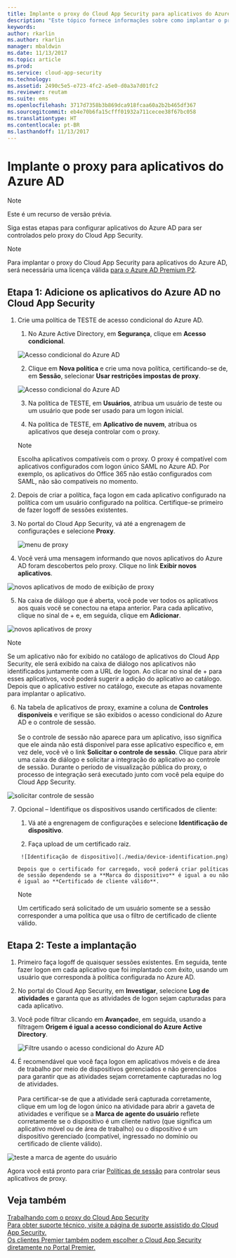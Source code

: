 ```yaml
---
title: Implante o proxy do Cloud App Security para aplicativos do Azure AD | Microsoft Docs
description: "Este tópico fornece informações sobre como implantar o proxy do Microsoft Cloud App Security para aplicativos do Azure AD."
keywords: 
author: rkarlin
ms.author: rkarlin
manager: mbaldwin
ms.date: 11/13/2017
ms.topic: article
ms.prod: 
ms.service: cloud-app-security
ms.technology: 
ms.assetid: 2490c5e5-e723-4fc2-a5e0-d0a3a7d01fc2
ms.reviewer: reutam
ms.suite: ems
ms.openlocfilehash: 3717d7358b3b869dca918fcaa60a2b2b465df367
ms.sourcegitcommit: eb4e70b6fa15cfff01932a711cecee38f67bc058
ms.translationtype: HT
ms.contentlocale: pt-BR
ms.lasthandoff: 11/13/2017
---
```

# <a name="deploy-proxy-for-azure-ad-apps"></a>Implante o proxy para aplicativos do Azure AD

> [!NOTE]
> Este é um recurso de versão prévia.

Siga estas etapas para configurar aplicativos do Azure AD para ser controlados pelo proxy do Cloud App Security.

> [!NOTE]
> Para implantar o proxy do Cloud App Security para aplicativos do Azure AD, será necessária uma licença válida [para o Azure AD Premium P2](https://docs.microsoft.com/azure/active-directory/license-users-groups).

## <a name="step-1-add-azure-ad-apps-in-cloud-app-security"></a>Etapa 1: Adicione os aplicativos do Azure AD no Cloud App Security  

1. Crie uma política de TESTE de acesso condicional do Azure AD.

    1. No Azure Active Directory, em **Segurança**, clique em **Acesso condicional**.

     ![Acesso condicional do Azure AD](./media/aad-conditional-access.png)

    2. Clique em **Nova política** e crie uma nova política, certificando-se de, em **Sessão**, selecionar **Usar restrições impostas de proxy**.

     ![Acesso condicional do Azure AD](./media/proxy-deploy-restrictions-aad.png)

    3. Na política de TESTE, em **Usuários**, atribua um usuário de teste ou um usuário que pode ser usado para um logon inicial.
    
    4. Na política de TESTE, em **Aplicativo de nuvem**, atribua os aplicativos que deseja controlar com o proxy. 

     > [!NOTE]
     >Escolha aplicativos compatíveis com o proxy. O proxy é compatível com aplicativos configurados com logon único SAML no Azure AD. Por exemplo, os aplicativos do Office 365 não estão configurados com SAML, não são compatíveis no momento.


2.  Depois de criar a política, faça logon em cada aplicativo configurado na política com um usuário configurado na política. Certifique-se primeiro de fazer logoff de sessões existentes.

3.  No portal do Cloud App Security, vá até a engrenagem de configurações e selecione **Proxy**. 
    
      ![menu de proxy](./media/proxy-menu.png)

4.  Você verá uma mensagem informando que novos aplicativos do Azure AD foram descobertos pelo proxy. Clique no link **Exibir novos aplicativos**.

 ![novos aplicativos de modo de exibição de proxy](./media/proxy-view-new-apps.png)

5.  Na caixa de diálogo que é aberta, você pode ver todos os aplicativos aos quais você se conectou na etapa anterior. Para cada aplicativo, clique no sinal de + e, em seguida, clique em **Adicionar**.

 ![novos aplicativos de proxy](./media/proxy-new-app.png)

 > [!NOTE]
 > Se um aplicativo não for exibido no catálogo de aplicativos do Cloud App Security, ele será exibido na caixa de diálogo nos aplicativos não identificados juntamente com a URL de logon. Ao clicar no sinal de + para esses aplicativos, você poderá sugerir a adição do aplicativo ao catálogo. Depois que o aplicativo estiver no catálogo, execute as etapas novamente para implantar o aplicativo. 

6.  Na tabela de aplicativos de proxy, examine a coluna de **Controles disponíveis** e verifique se são exibidos o acesso condicional do Azure AD e o controle de sessão. <br></br>Se o controle de sessão não aparece para um aplicativo, isso significa que ele ainda não está disponível para esse aplicativo específico e, em vez dele, você vê o link **Solicitar o controle de sessão**. Clique para abrir uma caixa de diálogo e solicitar a integração do aplicativo ao controle de sessão. Durante o período de visualização pública do proxy, o processo de integração será executado junto com você pela equipe do Cloud App Security.
  
 ![solicitar controle de sessão](./media/request-session-control.png)

7. Opcional – Identifique os dispositivos usando certificados de cliente:

      1. Vá até a engrenagem de configurações e selecione **Identificação de dispositivo**.

      2. Faça upload de um certificado raiz.

        ![Identificação de dispositivo](./media/device-identification.png)
 
       Depois que o certificado for carregado, você poderá criar políticas de sessão dependendo se a **Marca do dispositivo** é igual a ou não é igual ao **Certificado de cliente válido**.
 
      > [!NOTE]
      >Um certificado será solicitado de um usuário somente se a sessão corresponder a uma política que usa o filtro de certificado de cliente válido. 

## <a name="step-2-test-the-deployment"></a>Etapa 2: Teste a implantação

1. Primeiro faça logoff de quaisquer sessões existentes. Em seguida, tente fazer logon em cada aplicativo que foi implantado com êxito, usando um usuário que corresponda à política configurada no Azure AD. 

2.  No portal do Cloud App Security, em **Investigar**, selecione **Log de atividades** e garanta que as atividades de logon sejam capturadas para cada aplicativo.

3.  Você pode filtrar clicando em **Avançado**e, em seguida, usando a filtragem **Origem é igual a acesso condicional do Azure Active Directory**.

     ![Filtre usando o acesso condicional do Azure AD](./media/sso-logon.png)

3. É recomendável que você faça logon em aplicativos móveis e de área de trabalho por meio de dispositivos gerenciados e não gerenciados para garantir que as atividades sejam corretamente capturadas no log de atividades.<br></br>
Para certificar-se de que a atividade será capturada corretamente, clique em um log de logon único na atividade para abrir a gaveta de atividades e verifique se a **Marca de agente do usuário** reflete corretamente se o dispositivo é um cliente nativo (que significa um aplicativo móvel ou de área de trabalho) ou o dispositivo é um dispositivo gerenciado (compatível, ingressado no domínio ou certificado de cliente válido).
 
 ![teste a marca de agente do usuário](./media/domain-joined.png)


Agora você está pronto para criar [Políticas de sessão](session-policy-aad.md) para controlar seus aplicativos de proxy.



## <a name="see-also"></a>Veja também  
[Trabalhando com o proxy do Cloud App Security](proxy-intro-aad.md)   
[Para obter suporte técnico, visite a página de suporte assistido do Cloud App Security.](http://support.microsoft.com/oas/default.aspx?prid=16031)   
[Os clientes Premier também podem escolher o Cloud App Security diretamente no Portal Premier.](https://premier.microsoft.com/)  
  